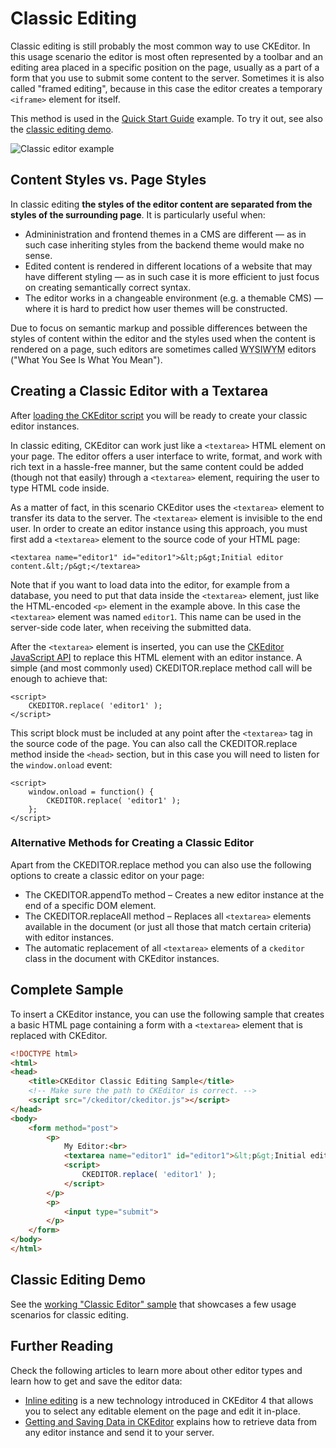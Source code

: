 <!--
Copyright (c) 2003-2017, CKSource - Frederico Knabben. All rights reserved.
For licensing, see LICENSE.md.
-->

# Classic Editing

Classic editing is still probably the most common way to use CKEditor. In this usage scenario the editor is most often represented by a toolbar and an editing area placed in a specific position on the page, usually as a part of a form that you use to submit some content to the server. Sometimes it is also called "framed editing", because in this case the editor creates a temporary `<iframe>` element for itself.

This method is used in the [Quick Start Guide](#!/guide/dev_installation-section-adding-ckeditor-to-your-page) example. To try it out, see also the [classic editing demo](https://sdk.ckeditor.com/samples/classic.html).

<img src="%BASE_PATH%/assets/img/classic_example.png" alt="Classic editor example">

## Content Styles vs. Page Styles

In classic editing **the styles of the editor content are separated from the styles of the surrounding page**. It is particularly useful when:

* Admininistration and frontend themes in a CMS are different &mdash; as in such case inheriting styles from the backend theme would make no sense.
* Edited content is rendered in different locations of a website that may have different styling &mdash; as in such case it is more efficient to just focus on creating semantically correct syntax.
* The editor works in a changeable environment (e.g. a themable CMS) &mdash; where it is hard to predict how user themes will be constructed.

Due to focus on semantic markup and possible differences between the styles of content within the editor and the styles used when the content is rendered on a page, such editors are sometimes called <abbr title="What You See Is What You Mean">WYSIWYM</abbr> editors ("What You See Is What You Mean").

## Creating a Classic Editor with a Textarea

After [loading the CKEditor script](#!/guide/dev_ckeditor_js_load) you will be ready to create your classic editor instances.

In classic editing, CKEditor can work just like a `<textarea>` HTML element on your page. The editor offers a user interface to write, format, and work with rich text in a hassle-free manner, but the same content could be added (though not that easily) through a `<textarea>` element, requiring the user to type HTML code inside.

As a matter of fact, in this scenario CKEditor uses the `<textarea>` element to transfer its data to the server. The `<textarea>` element is invisible to the end user. In order to create an editor instance using this approach, you must first add a `<textarea>` element to the source code of your HTML page:

	<textarea name="editor1" id="editor1">&lt;p&gt;Initial editor content.&lt;/p&gt;</textarea>

Note that if you want to load data into the editor, for example from a database, you need to put that data inside the `<textarea>` element, just like the HTML-encoded `<p>` element in the example above. In this case the `<textarea>` element was named `editor1`. This name can be used in the server-side code later, when receiving the submitted data.

After the `<textarea>` element is inserted, you can use the [CKEditor JavaScript API](#!/api) to replace this HTML element with an editor instance. A simple (and most commonly used) CKEDITOR.replace method call will be enough to achieve that:

	<script>
		CKEDITOR.replace( 'editor1' );
	</script>

This script block must be included at any point after the `<textarea>` tag in the source code of the page. You can also call the CKEDITOR.replace method inside the `<head>` section, but in this case you will need to listen for the `window.onload` event:

	<script>
		window.onload = function() {
			CKEDITOR.replace( 'editor1' );
		};
	</script>

### Alternative Methods for Creating a Classic Editor

Apart from the CKEDITOR.replace method you can also use the following options to create a classic editor on your page:

* The CKEDITOR.appendTo method &ndash; Creates a new editor instance at the end of a specific DOM element.
* The CKEDITOR.replaceAll method &ndash; Replaces all `<textarea>` elements available in the document (or just all those that match certain criteria) with editor instances.
* The automatic replacement of all `<textarea>` elements of a `ckeditor` class in the document with CKEditor instances.

## Complete Sample

To insert a CKEditor instance, you can use the following sample that creates a basic HTML page containing a form with a `<textarea>` element that is replaced with CKEditor.

``` html
<!DOCTYPE html>
<html>
<head>
    <title>CKEditor Classic Editing Sample</title>
    <!-- Make sure the path to CKEditor is correct. -->
    <script src="/ckeditor/ckeditor.js"></script>
</head>
<body>
    <form method="post">
        <p>
            My Editor:<br>
            <textarea name="editor1" id="editor1">&lt;p&gt;Initial editor content.&lt;/p&gt;</textarea>
            <script>
                CKEDITOR.replace( 'editor1' );
            </script>
        </p>
        <p>
            <input type="submit">
        </p>
    </form>
</body>
</html>
```

## Classic Editing Demo

See the [working "Classic Editor" sample](https://sdk.ckeditor.com/samples/classic.html) that showcases a few usage scenarios for classic editing.

## Further Reading

Check the following articles to learn more about other editor types and learn how to get and save the editor data:

* [Inline editing](#!/guide/dev_inline) is a new technology introduced in CKEditor 4 that allows you to select any editable element on the page and edit it in-place.
* [Getting and Saving Data in CKEditor](#!/guide/dev_savedata) explains how to retrieve data from any editor instance and send it to your server.
